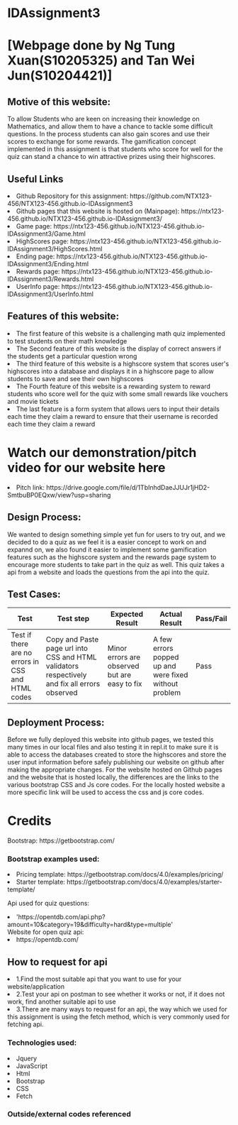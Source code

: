 # IDAssignment3 
<h1>[Webpage done by Ng Tung Xuan(S10205325) and Tan Wei Jun(S10204421)]</h1>
<h2>Motive of this website:</h2>
<p>To allow Students who are keen on increasing their knowledge on Mathematics, and allow them to have a chance to tackle some difficult questions. In the process students can also gain scores and use their scores to exchange for some rewards. The gamification concept implemented in this assignment is that students who score for well for the quiz can stand a chance to win attractive prizes using their highscores.</p>

<h2>Useful Links</h2>
<li> Github Repository for this assignment: https://github.com/NTX123-456/NTX123-456.github.io-IDAssignment3 </li>
<li> Github pages that this website is hosted on (Mainpage): https://ntx123-456.github.io/NTX123-456.github.io-IDAssignment3/</li>
<li> Game page: https://ntx123-456.github.io/NTX123-456.github.io-IDAssignment3/Game.html</li>
<li> HighScores page: https://ntx123-456.github.io/NTX123-456.github.io-IDAssignment3/HighScores.html </li>
<li> Ending page: https://ntx123-456.github.io/NTX123-456.github.io-IDAssignment3/Ending.html </li>
<li> Rewards page: https://ntx123-456.github.io/NTX123-456.github.io-IDAssignment3/Rewards.html </li>
<li> UserInfo page: https://ntx123-456.github.io/NTX123-456.github.io-IDAssignment3/UserInfo.html </li>

<h2>Features of this website:</h2>
<li>The first feature of this website is a challenging math quiz implemented to test students on their math knowledge</li>
<li>The Second feature of this website is the display of correct answers if the students get a particular question wrong</li>
<li>The third feature of this website is a highscore system that scores user's highscores into a database and displays it in a highscore page to allow students to save and see their own highscores</li>
<li>The Fourth feature of this website is a rewarding system to reward students who score well for the quiz with some small rewards like vouchers and movie tickets</li>
<li>The last feature is a form system that allows uers to input their details each time they claim a reward to ensure that their username is recorded each time they claim a reward</li>

<h1>Watch our demonstration/pitch video for our website here </h1>
<li>Pitch link: https://drive.google.com/file/d/1TbInhdDaeJJUJr1jHD2-SmtbuBP0EQxw/view?usp=sharing</li>

<h2>Design Process:</h2>
<p> We wanted to design something simple yet fun for users to try out, and we decided to do a quiz as we feel it is a easier concept to work on and expannd on, we also found it easier to implement some gamification features such as the highscore system and the rewards page system to encourage more students to take part in the quiz as well. This quiz takes a api from a website and loads the questions from the api into the quiz.</p>

<h2>Test Cases: </h2>

Test | Test step | Expected Result | Actual Result | Pass/Fail |
-------------- | -------------- | -------------- | -------------- | -------------- |
Test if there are no errors in CSS and HTML codes | Copy and Paste page url into CSS and HTML validators respectively and fix all errors observed | Minor errors are observed but are easy to fix | A few errors popped up and were fixed without problem |Pass|Test if Quiz questions are able to load into the html document and display the questions correctly. |Test if the api that is displaying the questions is working using postman, confirm if the contents of the api is able to display in the html document without any errors | All Questions are able to be displayed correctly and clearly|All questions are displayed correctly |Pass|

<h2>Deployment Process:</h2>
Before we fully deployed this website into github pages, we tested this many times in our local files and also testing it in repl.it to make sure it is able to access the databases created to store the highscores and store the user input information before safely publishing our website on github after making the appropriate changes. For the website hosted on Github pages and the website that is hosted locally, the differences are the links to the various bootstrap CSS and Js core codes. For the locally hosted website a more specific link will be used to access the css and js core codes.


<h1>Credits</h1>
Bootstrap: https://getbootstrap.com/
<h3>Bootstrap examples used:</h3>
<li>Pricing template: https://getbootstrap.com/docs/4.0/examples/pricing/ </li>
<li>Starter template: https://getbootstrap.com/docs/4.0/examples/starter-template/ </li>

Api used for quiz questions:
<li>'https://opentdb.com/api.php?amount=10&category=19&difficulty=hard&type=multiple'</li>
Website for open quiz api:
<li> https://opentdb.com/ </li>

<h2>How to request for api</h2>
<li>1.Find the most suitable api that you want to use for your website/application</li>
<li>2.Test your api on postman to see whether it works or not, if it does not work, find another suitable api to use</li>
<li>3.There are many ways to request for an api, the way which we used for this assignment is using the fetch method, which is very commonly used for fetching api.</li>

<h3>Technologies used:</h3>
<li>Jquery</li>
<li>JavaScript</li>
<li>Html</li>
<li>Bootstrap</li>
<li>CSS</li>
<li>Fetch</li>

<h3>Outside/external codes referenced</h3>


